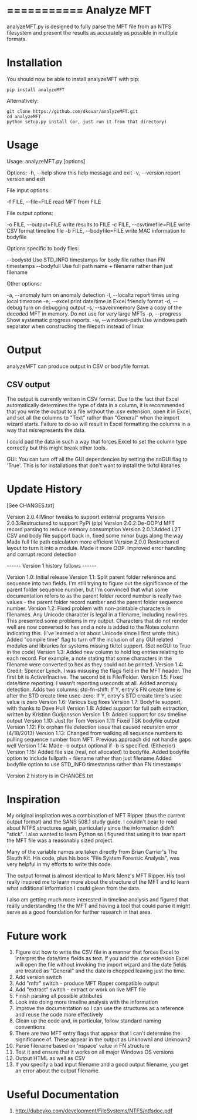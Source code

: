 ===========
Analyze MFT
===========

analyzeMFT.py is designed to fully parse the MFT file from an NTFS filesystem
and present the results as accurately as possible in multiple formats.

Installation
===========
You should now be able to install analyzeMFT with pip:

    pip install analyzeMFT
    
Alternatively:

    git clone https://github.com/dkovar/analyzeMFT.git
    cd analyzeMFT
    python setup.py install (or, just run it from that directory)

Usage
===========
Usage: analyzeMFT.py [options]

Options:
  -h, --help            show this help message and exit
  -v, --version         report version and exit
  
File input options:

  -f FILE, --file=FILE  read MFT from FILE

File output options:

  -o FILE, --output=FILE
                        write results to FILE
  -c FILE, --csvtimefile=FILE
                        write CSV format timeline file
  -b FILE, --bodyfile=FILE
                        write MAC information to bodyfile

Options specific to body files:

  --bodystd             Use STD_INFO timestamps for body file rather than FN
                        timestamps
  --bodyfull            Use full path name + filename rather than just
                        filename

Other options:

  -a, --anomaly         turn on anomaly detection
  -l, --localtz         report times using local timezone
  -e, --excel           print date/time in Excel friendly format
  -d, --debug           turn on debugging output
  -s, --saveinmemory    Save a copy of the decoded MFT in memory. Do not use
                        for very large MFTs
  -p, --progress        Show systematic progress reports.
  -w, --windows-path    Use windows path separator when constructing the filepath instead of linux

Output
=========

analyzeMFT can produce output in CSV or bodyfile format.

CSV output
---------
The output is currently written in CSV format. Due to the fact that Excel
automatically determines the type of data in a column, it is recommended that
you write the output to a file without the .csv extension, open it in Excel, and
set all the columns to "Text" rather than "General" when the import wizard
starts. Failure to do so will result in Excel formatting the columns in a way
that misrepresents the data.

I could pad the data in such a way that forces Excel to set the column type correctly
but this might break other tools.

GUI:
You can turn off all the GUI dependencies by setting the noGUI flag to 'True'. This is for installations that don't want to install the tk/tcl libraries.

Update History
=============
[See CHANGES.txt]

Version 2.0.4:Minor tweaks to support external programs
Version 2.0.3:Restructured to support PyPi (pip)
Version 2.0.2:De-OOP'd MFT record parsing to reduce memory consumption
Version 2.0.1:Added L2T CSV and body file support back in, fixed some minor bugs along the way
              Made full file path calculation more efficient
Version 2.0.0 Restructured layout to turn it into a module.
              Made it more OOP.
              Improved error handling and corrupt record detection
              
------ Version 1 history follows ------

Version 1.0: Initial release
Version 1.1: Split parent folder reference and sequence into two fields. I'm still trying to figure out the
             significance of the parent folder sequence number, but I'm convinced that what some documentation
             refers to as the parent folder record number is really two values - the parent folder record number
             and the parent folder sequence number.
Version 1.2: Fixed problem with non-printable characters in filenames. Any Unicode character is legal in a
             filename, including newlines. This presented some problems in my output. Characters that do not
             render well are now converted to hex and a note is added to the Notes column indicating this.
             (I've learned a lot about Unicode since I first wrote this.)
             Added "compile time" flag to turn off the inclusion of any GUI related modules and libraries
             for systems missing tk/tcl support. (Set noGUI to True in the code)
Version 1.3: Added new column to hold log entries relating to each record. For example, a note stating that
             some characters in the filename were converted to hex as they could not be printed.
Version 1.4: Credit: Spencer Lynch. I was misusing the flags field in the MFT header. The first bit is
             Active/Inactive. The second bit is File/Folder.
Version 1.5: Fixed date/time reporting. I wasn't reporting useconds at all.
             Added anomaly detection. Adds two columns:
                    std-fn-shift:  If Y, entry's FN create time is after the STD create time
                    usec-zero: If Y, entry's STD create time's usec value is zero
Version 1.6: Various bug fixes
Version 1.7: Bodyfile support, with thanks to Dave Hull
Version 1.8: Added support for full path extraction, written by Kristinn Gudjonsson
Version 1.9: Added support for csv timeline output
Version 1.10: Just for Tom
Version 1.11: Fixed TSK bodyfile output
Version 1.12: Fix orphan file detection issue that caused recursion error (4/18/2013)
Version 1.13: Changed from walking all sequence numbers to pulling sequence number from MFT. Previous approach did not handle
              gaps well
Version 1.14: Made -o output optional if -b is specified. (Either/or)
Version 1.15: Added file size (real, not allocated) to bodyfile.
              Added bodyfile option to include fullpath + filename rather than just filename
              Added bodyfile option to use STD_INFO timestamps rather than FN timestamps


Version 2 history is in CHANGES.txt






Inspiration
===========
My original inspiration was a combination of MFT Ripper (thus the current output format) and the
SANS 508.1 study guide. I couldn't bear to read about NTFS structures again,
particularly since the information didn't "stick". I also wanted to learn Python
so I figured that using it to tear apart the MFT file was a reasonably sized
project.

Many of the variable names are taken directly from Brian Carrier's The Sleuth Kit. His code, plus his
book "File System Forensic Analysis", was very helpful in my efforts to write this code.

The output format is almost identical to Mark Menz's MFT Ripper. His tool really inspired me to learn
more about the structure of the MFT and to learn what additional information I could glean from
the data.

I also am getting much more interested in timeline analysis and figured that really understanding the
the MFT and having a tool that could parse it might serve as a good foundation
for further research in that area.


Future work
===========

1) Figure out how to write the CSV file in a manner that forces Excel to interpret the date/time
fields as text. If you add the .csv extension Excel will open the file without invoking the import
wizard and the date fields are treated as "General" and the date is chopped leaving just the time.
2) Add version switch
3) Add "mftr" switch - produce MFT Ripper compatible output
4) Add "extract" switch - extract or work on live MFT file
5) Finish parsing all possible attributes
6) Look into doing more timeline analysis with the information
7) Improve the documentation so I can use the structures as a reference and reuse the code more effectively
8) Clean up the code and, in particular, follow standard naming conventions
9) There are two MFT entry flags that appear that I can't determine the significance of. These appear in
    the output as Unknown1 and Unknown2
10) Parse filename based on 'nspace' value in FN structure
11) Test it and ensure that it works on all major Windows OS versions
12) Output HTML as well as CSV
13) If you specify a bad input filename and a good output filename, you get an
error about the output filename.


Useful Documentation
====================

1) http://dubeyko.com/development/FileSystems/NTFS/ntfsdoc.pdf
